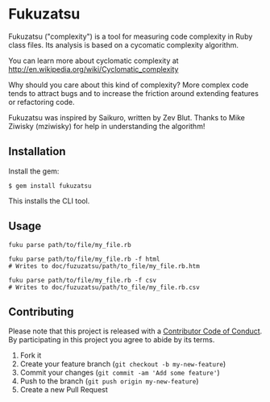 # Fukuzatsu

Fukuzatsu ("complexity") is a tool for measuring code complexity in Ruby class files. Its analysis is based on a cycomatic complexity algorithm.

You can learn more about cyclomatic complexity at http://en.wikipedia.org/wiki/Cyclomatic_complexity

Why should you care about this kind of complexity? More complex code tends to attract bugs and to increase the friction around extending features or refactoring code.

Fukuzatsu was inspired by Saikuro, written by Zev Blut. Thanks to Mike Ziwisky (mziwisky) for help in understanding the algorithm!

## Installation

Install the gem:

    $ gem install fukuzatsu

This installs the CLI tool.

## Usage

    fuku parse path/to/file/my_file.rb

    fuku parse path/to/file/my_file.rb -f html
    # Writes to doc/fuzuzatsu/path/to_file/my_file.rb.htm

    fuku parse path/to/file/my_file.rb -f csv
    # Writes to doc/fuzuzatsu/path/to_file/my_file.rb.csv

## Contributing

Please note that this project is released with a [Contributor Code of Conduct](https://gitlab.com/coraline/fukuzatsu/blob/master/CODE_OF_CONDUCT.md). By participating in this project you agree to abide by its terms.

1. Fork it
2. Create your feature branch (`git checkout -b my-new-feature`)
3. Commit your changes (`git commit -am 'Add some feature'`)
4. Push to the branch (`git push origin my-new-feature`)
5. Create a new Pull Request
